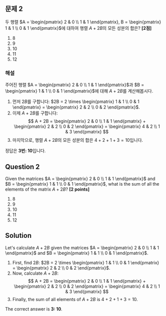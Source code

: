## 문제 2  
두 행렬 $A = \begin{pmatrix} 2 & 0 \\ 1 & 1 \end{pmatrix}, B = \begin{pmatrix} 1 & 1 \\ 0 & 1 \end{pmatrix}$에 대하여 행렬 $A + 2B$의 모든 성분의 합은? **[2점]**

1. 8  
2. 9  
3. 10  
4. 11  
5. 12  

### 해설  
주어진 행렬 $A = \begin{pmatrix} 2 & 0 \\ 1 & 1 \end{pmatrix}$과 $B = \begin{pmatrix} 1 & 1 \\ 0 & 1 \end{pmatrix}$에 대해 $A + 2B$를 계산해봅시다.

1. 먼저 $2B$를 구합니다: $2B = 2 \times \begin{pmatrix} 1 & 1 \\ 0 & 1 \end{pmatrix} = \begin{pmatrix} 2 & 2 \\ 0 & 2 \end{pmatrix}$.
2. 이제 $A + 2B$를 구합니다:  
   $$
   A + 2B = \begin{pmatrix} 2 & 0 \\ 1 & 1 \end{pmatrix} + \begin{pmatrix} 2 & 2 \\ 0 & 2 \end{pmatrix} = \begin{pmatrix} 4 & 2 \\ 1 & 3 \end{pmatrix}
   $$
3. 마지막으로, 행렬 $A + 2B$의 모든 성분의 합은 $4 + 2 + 1 + 3 = 10$입니다.

정답은 **3번: 10**입니다.

## Question 2  
Given the matrices $A = \begin{pmatrix} 2 & 0 \\ 1 & 1 \end{pmatrix}$ and $B = \begin{pmatrix} 1 & 1 \\ 0 & 1 \end{pmatrix}$, what is the sum of all the elements of the matrix $A + 2B$? **[2 points]**

1. 8  
2. 9  
3. 10  
4. 11  
5. 12  

## Solution  
Let's calculate $A + 2B$ given the matrices $A = \begin{pmatrix} 2 & 0 \\ 1 & 1 \end{pmatrix}$ and $B = \begin{pmatrix} 1 & 1 \\ 0 & 1 \end{pmatrix}$.

1. First, find $2B$: $2B = 2 \times \begin{pmatrix} 1 & 1 \\ 0 & 1 \end{pmatrix} = \begin{pmatrix} 2 & 2 \\ 0 & 2 \end{pmatrix}$.
2. Now, calculate $A + 2B$:  
   $$
   A + 2B = \begin{pmatrix} 2 & 0 \\ 1 & 1 \end{pmatrix} + \begin{pmatrix} 2 & 2 \\ 0 & 2 \end{pmatrix} = \begin{pmatrix} 4 & 2 \\ 1 & 3 \end{pmatrix}
   $$
3. Finally, the sum of all elements of $A + 2B$ is $4 + 2 + 1 + 3 = 10$.

The correct answer is **3: 10**.